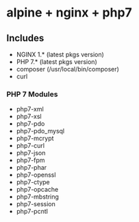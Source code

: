 alpine + nginx + php7
=====================

## Includes
 - NGINX 1.* (latest pkgs version)
 - PHP 7.* (latest pkgs version)
 - composer (/usr/local/bin/composer)
 - curl

### PHP 7 Modules
 - php7-xml
 - php7-xsl
 - php7-pdo
 - php7-pdo_mysql
 - php7-mcrypt
 - php7-curl
 - php7-json
 - php7-fpm
 - php7-phar
 - php7-openssl
 - php7-ctype
 - php7-opcache
 - php7-mbstring
 - php7-session
 - php7-pcntl

